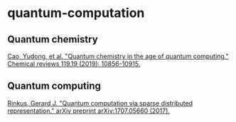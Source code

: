 # quantum-computation

## Quantum chemistry
[Cao, Yudong, et al. "Quantum chemistry in the age of quantum computing." Chemical reviews 119.19 (2019): 10856-10915.](https://physics.paperswithcode.com/paper/quantum-chemistry-in-the-age-of-quantum)

## Quantum computing
[Rinkus, Gerard J. "Quantum computation via sparse distributed representation." arXiv preprint arXiv:1707.05660 (2017).](https://arxiv.org/ftp/arxiv/papers/1707/1707.05660.pdf)
